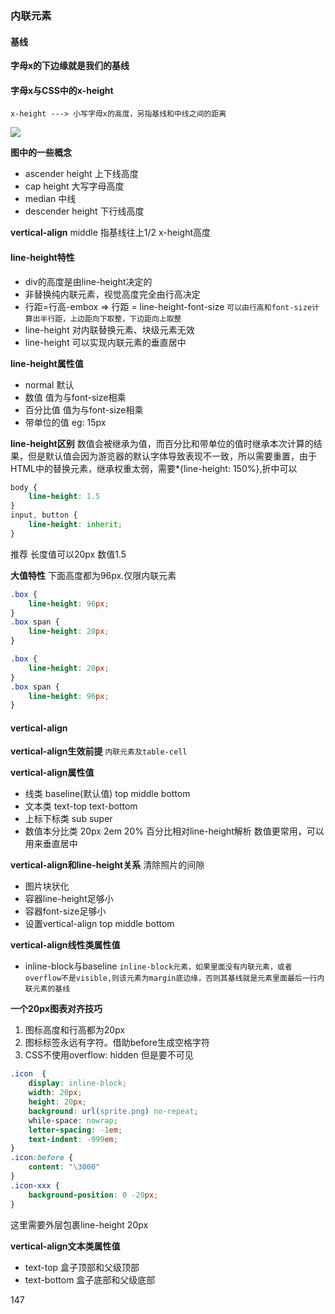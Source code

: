 ### 内联元素

#### 基线
**字母x的下边缘就是我们的基线**

#### 字母x与CSS中的x-height

    x-height ---> 小写字母x的高度，另指基线和中线之间的距离

![](https://user-gold-cdn.xitu.io/2019/5/3/16a7dbdbd7c3a450?w=613&h=228&f=png&s=36276)

**图中的一些概念**
* ascender height 上下线高度
* cap height 大写字母高度
* median 中线
* descender height 下行线高度

**vertical-align**
middle 指基线往上1/2 x-height高度


#### line-height特性
* div的高度是由line-height决定的
* 非替换纯内联元素，视觉高度完全由行高决定
* 行距=行高-embox => 行距 = line-height-font-size
`可以由行高和font-size计算出半行距，上边距向下取整，下边距向上取整`
* line-height 对内联替换元素、块级元素无效
* line-height 可以实现内联元素的垂直居中

**line-height属性值**
* normal 默认
* 数值 值为与font-size相乘 
* 百分比值 值为与font-size相乘 
* 带单位的值 eg: 15px

**line-height区别**
数值会被继承为值，而百分比和带单位的值时继承本次计算的结果，但是默认值会因为游览器的默认字体导致表现不一致，所以需要重置，由于HTML中的替换元素，继承权重太弱，需要*{line-height: 150%},折中可以
```css
body {
    line-height: 1.5
}
input, button {
    line-height: inherit;
}
```
推荐 长度值可以20px 数值1.5

**大值特性**
下面高度都为96px.仅限内联元素
```css
.box {
    line-height: 96px;
}
.box span {
    line-height: 20px;
}

.box {
    line-height: 20px;
}
.box span {
    line-height: 96px;
}
```

#### vertical-align

**vertical-align生效前提**
`内联元素及table-cell`

**vertical-align属性值**
* 线类 baseline(默认值) top middle bottom
* 文本类 text-top text-bottom
* 上标下标类 sub super
* 数值本分比类 20px 2em 20% 百分比相对line-height解析 数值更常用，可以用来垂直居中

**vertical-align和line-height关系**
清除照片的间隙
* 图片块状化
* 容器line-height足够小
* 容器font-size足够小
* 设置vertical-align top middle bottom

**vertical-align线性类属性值**
* inline-block与baseline
`inline-block元素，如果里面没有内联元素，或者overflow不是visible,则该元素为margin底边缘，否则其基线就是元素里面最后一行内联元素的基线`

**一个20px图表对齐技巧**
1. 图标高度和行高都为20px
2. 图标标签永远有字符。借助before生成空格字符
3. CSS不使用overflow: hidden 但是要不可见

```css
.icon  {
    display: inline-block;
    width: 20px;
    height: 20px;
    background: url(sprite.png) no-repeat;
    while-space: nowrap;
    letter-spacing: -1em;
    text-indent: -999em;
}
.icon:before {
    content: "\3000"
}
.icon-xxx {
    background-position: 0 -20px;
}
```
这里需要外层包裹line-height 20px

**vertical-align文本类属性值**
* text-top 盒子顶部和父级顶部
* text-bottom 盒子底部和父级底部

147